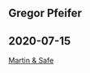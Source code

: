 ## Gregor Pfeifer

## 2020-07-15

[Martin & Safe](https://twitter.com/bassmanitram/status/1278719778975334402?s=20) 
